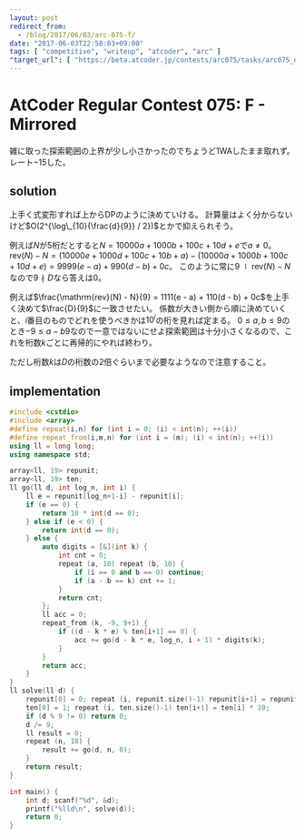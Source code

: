 ```yaml
---
layout: post
redirect_from:
  - /blog/2017/06/03/arc-075-f/
date: "2017-06-03T22:58:03+09:00"
tags: [ "competitive", "writeup", "atcoder", "arc" ]
"target_url": [ "https://beta.atcoder.jp/contests/arc075/tasks/arc075_d" ]
---
```


# AtCoder Regular Contest 075: F - Mirrored

雑に取った探索範囲の上界が少し小さかったのでちょうど$1$WAしたまま取れず。
レート$-15$した。

## solution

上手く式変形すれば上からDPのように決めていける。
計算量はよく分からないけど$O(2^{\log\_{10}{\frac{d}{9}} / 2})$とかで抑えられそう。

例えば$N$が$5$桁だとすると$N = 10000a + 1000b + 100c + 10d + e$で$a \ne 0$。
$\mathrm{rev}(N) - N = (10000e + 1000d + 100c + 10b + a) - (10000a + 1000b + 100c + 10d + e) = 9999(e - a) + 990(d - b) + 0c$。
このように常に$9 \mid \mathrm{rev}(N) - N$なので$9 \nmid D$なら答えは$0$。

例えば$\frac{\mathrm{rev}(N) - N}{9} = 1111(e - a) + 110(d - b) + 0c$を上手く決めて$\frac{D}{9}$に一致させたい。
係数が大きい側から順に決めていくと、$i$番目のものでどれを使うべきかは$10^i$の桁を見れば定まる。
$0 \le a, b \le 9$のとき$-9 \le a - b 9$なので一意ではないにせよ探索範囲は十分小さくなるので、これを桁数$k$ごとに再帰的にやれば終わり。

ただし桁数$k$は$D$の桁数の$2$倍ぐらいまで必要なようなので注意すること。

## implementation

``` c++
#include <cstdio>
#include <array>
#define repeat(i,n) for (int i = 0; (i) < int(n); ++(i))
#define repeat_from(i,m,n) for (int i = (m); (i) < int(n); ++(i))
using ll = long long;
using namespace std;

array<ll, 19> repunit;
array<ll, 19> ten;
ll go(ll d, int log_n, int i) {
    ll e = repunit[log_n+1-i] - repunit[i];
    if (e == 0) {
        return 10 * int(d == 0);
    } else if (e < 0) {
        return int(d == 0);
    } else {
        auto digits = [&](int k) {
            int cnt = 0;
            repeat (a, 10) repeat (b, 10) {
                if (i == 0 and b == 0) continue;
                if (a - b == k) cnt += 1;
            }
            return cnt;
        };
        ll acc = 0;
        repeat_from (k, -9, 9+1) {
            if ((d - k * e) % ten[i+1] == 0) {
                acc += go(d - k * e, log_n, i + 1) * digits(k);
            }
        }
        return acc;
    }
}
ll solve(ll d) {
    repunit[0] = 0; repeat (i, repunit.size()-1) repunit[i+1] = repunit[i] * 10 + 1;
    ten[0] = 1; repeat (i, ten.size()-1) ten[i+1] = ten[i] * 10;
    if (d % 9 != 0) return 0;
    d /= 9;
    ll result = 0;
    repeat (n, 18) {
        result += go(d, n, 0);
    }
    return result;
}

int main() {
    int d; scanf("%d", &d);
    printf("%lld\n", solve(d));
    return 0;
}
```
